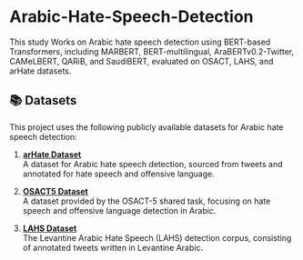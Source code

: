 # Arabic-Hate-Speech-Detection
This study Works on Arabic hate speech detection using BERT-based Transformers, including MARBERT, BERT-multilingual, AraBERTv0.2-Twitter, CAMeLBERT, QARiB, and SaudiBERT, evaluated on OSACT, LAHS, and arHate datasets. 

## 📚 Datasets

This project uses the following publicly available datasets for Arabic hate speech detection:

1. **[arHate Dataset](https://github.com/ramzi-kh/arHateDetector/tree/main/Datasets)**  
   A dataset for Arabic hate speech detection, sourced from tweets and annotated for hate speech and offensive language.

2. **[OSACT5 Dataset](https://osact5-lrec.github.io/)**  
   A dataset provided by the OSACT-5 shared task, focusing on hate speech and offensive language detection in Arabic.

3. **[LAHS Dataset](https://www.kaggle.com/datasets/ziedzen/levantine-arabic-hate-speech-detection-corpus?select=Arabic_Tweets_dataset.csv)**  
   The Levantine Arabic Hate Speech (LAHS) detection corpus, consisting of annotated tweets written in Levantine Arabic.




